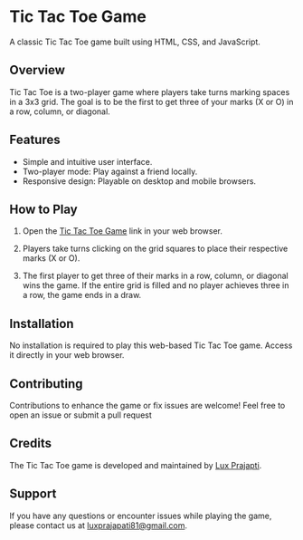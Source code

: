 # Tic Tac Toe Game

A classic Tic Tac Toe game built using HTML, CSS, and JavaScript.

## Overview

Tic Tac Toe is a two-player game where players take turns marking spaces in a 3x3 grid. The goal is to be the first to get three of your marks (X or O) in a row, column, or diagonal.

## Features

- Simple and intuitive user interface.
- Two-player mode: Play against a friend locally.
- Responsive design: Playable on desktop and mobile browsers.

## How to Play

1. Open the [Tic Tac Toe Game](https://tic-tac-toe-luxprajapati.netlify.app/) link in your web browser.

2. Players take turns clicking on the grid squares to place their respective marks (X or O).

3. The first player to get three of their marks in a row, column, or diagonal wins the game. If the entire grid is filled and no player achieves three in a row, the game ends in a draw.

## Installation

No installation is required to play this web-based Tic Tac Toe game. Access it directly in your web browser.

## Contributing

Contributions to enhance the game or fix issues are welcome! Feel free to open an issue or submit a pull request

## Credits

The Tic Tac Toe game is developed and maintained by [Lux Prajapti](https://github.com/luxprajapati).

## Support

If you have any questions or encounter issues while playing the game, please contact us at [luxprajapati81@gmail.com](mailto:luxprajapati81@gmail.com).
